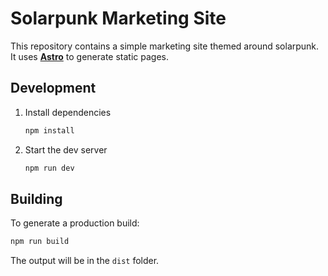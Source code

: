 # Solarpunk Marketing Site

This repository contains a simple marketing site themed around solarpunk. It uses **[Astro](https://astro.build)** to generate static pages.

## Development

1. Install dependencies
   ```bash
   npm install
   ```
2. Start the dev server
   ```bash
   npm run dev
   ```

## Building

To generate a production build:
```bash
npm run build
```
The output will be in the `dist` folder.
